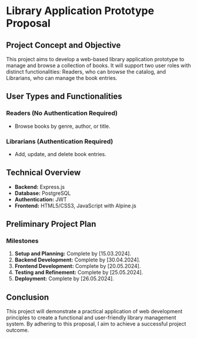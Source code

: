 # Library Application Prototype Proposal

## Project Concept and Objective

This project aims to develop a web-based library application prototype to manage and browse a collection of books. It will support two user roles with distinct functionalities: Readers, who can browse the catalog, and Librarians, who can manage the book entries.

## User Types and Functionalities

### Readers (No Authentication Required)

- Browse books by genre, author, or title.

### Librarians (Authentication Required)

- Add, update, and delete book entries.

## Technical Overview

- **Backend:** Express.js
- **Database:** PostgreSQL
- **Authentication:** JWT
- **Frontend:** HTML5/CSS3, JavaScript with Alpine.js

## Preliminary Project Plan

### Milestones

1. **Setup and Planning:** Complete by [15.03.2024].
2. **Backend Development:** Complete by [30.04.2024].
3. **Frontend Development:** Complete by [20.05.2024].
4. **Testing and Refinement:** Complete by [25.05.2024].
5. **Deployment:** Complete by [26.05.2024].

## Conclusion

This project will demonstrate a practical application of web development principles to create a functional and user-friendly library management system. By adhering to this proposal, I aim to achieve a successful project outcome.
